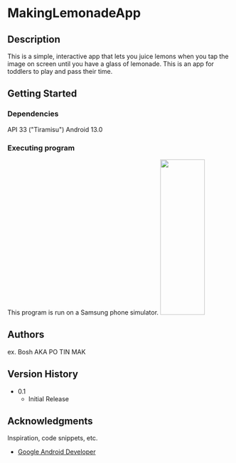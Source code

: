 # MakingLemonadeApp

## Description

This is a simple, interactive app that lets you juice lemons when you tap the image on screen until you have a glass of lemonade. This is an app for toddlers to play and pass their time.

## Getting Started

### Dependencies

API 33 ("Tiramisu") Android 13.0


### Executing program

This program is run on a Samsung phone simulator.
<img src="https://your-image-url.type" width="100" height="350">


## Authors

ex. Bosh AKA PO TIN MAK

## Version History
* 0.1
    * Initial Release

## Acknowledgments

Inspiration, code snippets, etc.
* [Google Android Developer]([https://github.com/matiassingers/awesome-readme](https://developer.android.com/codelabs/basic-android-kotlin-compose-button-click-practice-problem?continue=https%3A%2F%2Fdeveloper.android.com%2Fcourses%2Fpathways%2Fandroid-basics-compose-unit-2-pathway-2%23codelab-https%3A%2F%2Fdeveloper.android.com%2Fcodelabs%2Fbasic-android-kotlin-compose-button-click-practice-problem#0)https://developer.android.com/codelabs/basic-android-kotlin-compose-button-click-practice-problem?continue=https%3A%2F%2Fdeveloper.android.com%2Fcourses%2Fpathways%2Fandroid-basics-compose-unit-2-pathway-2%23codelab-https%3A%2F%2Fdeveloper.android.com%2Fcodelabs%2Fbasic-android-kotlin-compose-button-click-practice-problem#0)

 
